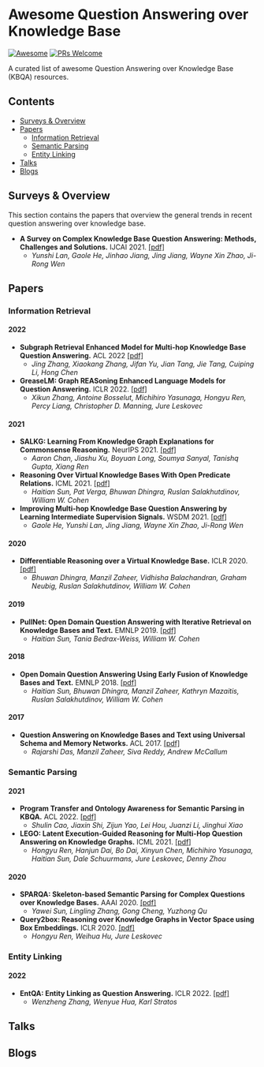 # Awesome Question Answering over Knowledge Base

[![Awesome](https://awesome.re/badge.svg)](https://awesome.re)
[![PRs Welcome](https://img.shields.io/badge/PRs-welcome-brightgreen.svg?style=flat-square)](http://makeapullrequest.com)

A curated list of awesome Question Answering over Knowledge Base (KBQA) resources.

## Contents
  
  - [Surveys & Overview](#surveys--overview)
  - [Papers](#papers)
    - [Information Retrieval](#information-retrieval)
    - [Semantic Parsing](#semantic-parsing)
    - [Entity Linking](#entity-linking)
  - [Talks](#talks)
  - [Blogs](#blogs)

## Surveys & Overview

This section contains the papers that overview the general trends in recent question answering over knowledge base.

- **A Survey on Complex Knowledge Base Question Answering: Methods, Challenges and Solutions.** IJCAI 2021. [[pdf]](https://www.ijcai.org/proceedings/2021/0611.pdf)
  - *Yunshi Lan, Gaole He, Jinhao Jiang, Jing Jiang, Wayne Xin Zhao, Ji-Rong Wen*

## Papers

### Information Retrieval

#### 2022
- **Subgraph Retrieval Enhanced Model for Multi-hop Knowledge Base Question Answering.** ACL 2022 [[pdf]](https://arxiv.org/abs/2202.13296)
  - *Jing Zhang, Xiaokang Zhang, Jifan Yu, Jian Tang, Jie Tang, Cuiping Li, Hong Chen*
- **GreaseLM: Graph REASoning Enhanced Language Models for Question Answering.** ICLR 2022. [[pdf]](https://arxiv.org/pdf/2201.08860.pdf)
  - *Xikun Zhang, Antoine Bosselut, Michihiro Yasunaga, Hongyu Ren, Percy Liang, Christopher D. Manning, Jure Leskovec*

#### 2021

- **SALKG: Learning From Knowledge Graph Explanations for Commonsense Reasoning.** NeurIPS 2021. [[pdf]](https://arxiv.org/pdf/2104.08793.pdf)
  - *Aaron Chan, Jiashu Xu, Boyuan Long, Soumya Sanyal, Tanishq Gupta, Xiang Ren*
- **Reasoning Over Virtual Knowledge Bases With Open Predicate Relations.** ICML 2021. [[pdf]](https://arxiv.org/abs/2102.07043)
  - *Haitian Sun, Pat Verga, Bhuwan Dhingra, Ruslan Salakhutdinov, William W. Cohen*
- **Improving Multi-hop Knowledge Base Question Answering by Learning Intermediate Supervision Signals.** WSDM 2021. [[pdf]](https://arxiv.org/pdf/2101.03737.pdf)
  - *Gaole He, Yunshi Lan, Jing Jiang, Wayne Xin Zhao, Ji-Rong Wen*

#### 2020

- **Differentiable Reasoning over a Virtual Knowledge Base.** ICLR 2020. [[pdf]](https://arxiv.org/abs/2002.10640)
  - *Bhuwan Dhingra, Manzil Zaheer, Vidhisha Balachandran, Graham Neubig, Ruslan Salakhutdinov, William W. Cohen*

#### 2019

- **PullNet: Open Domain Question Answering with Iterative Retrieval on Knowledge Bases and Text.** EMNLP 2019. [[pdf]](https://arxiv.org/abs/1904.09537)
  - *Haitian Sun, Tania Bedrax-Weiss, William W. Cohen*

#### 2018
- **Open Domain Question Answering Using Early Fusion of Knowledge Bases and Text.** EMNLP 2018. [[pdf]](https://arxiv.org/abs/1809.00782)
  - *Haitian Sun, Bhuwan Dhingra, Manzil Zaheer, Kathryn Mazaitis, Ruslan Salakhutdinov, William W. Cohen*

#### 2017
- **Question Answering on Knowledge Bases and Text using Universal Schema and Memory Networks.** ACL 2017. [[pdf]](https://arxiv.org/abs/1704.08384)
  - *Rajarshi Das, Manzil Zaheer, Siva Reddy, Andrew McCallum*

### Semantic Parsing

#### 2021

- **Program Transfer and Ontology Awareness for Semantic Parsing in KBQA.** ACL 2022. [[pdf]](https://arxiv.org/abs/2110.05743)
  - *Shulin Cao, Jiaxin Shi, Zijun Yao, Lei Hou, Juanzi Li, Jinghui Xiao*
- **LEGO: Latent Execution-Guided Reasoning for Multi-Hop Question Answering on Knowledge Graphs.** ICML 2021. [[pdf]](http://proceedings.mlr.press/v139/ren21a/ren21a.pdf)
  - *Hongyu Ren, Hanjun Dai, Bo Dai, Xinyun Chen, Michihiro Yasunaga, Haitian Sun, Dale Schuurmans, Jure Leskovec, Denny Zhou*

#### 2020

- **SPARQA: Skeleton-based Semantic Parsing for Complex Questions over Knowledge Bases.** AAAI 2020. [[pdf]](https://arxiv.org/pdf/2003.13956.pdf)
  - *Yawei Sun, Lingling Zhang, Gong Cheng, Yuzhong Qu*
- **Query2box: Reasoning over Knowledge Graphs in Vector Space using Box Embeddings.** ICLR 2020. [[pdf]](https://arxiv.org/abs/2002.05969)
  - *Hongyu Ren, Weihua Hu, Jure Leskovec*

### Entity Linking

#### 2022

- **EntQA: Entity Linking as Question Answering.** ICLR 2022. [[pdf]](https://openreview.net/forum?id=US2rTP5nm_)
  - *Wenzheng Zhang, Wenyue Hua, Karl Stratos*

## Talks

## Blogs

